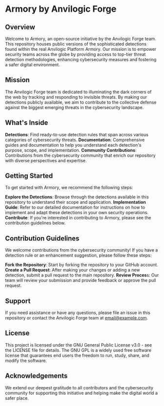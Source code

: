 # Armory by Anvilogic Forge
## Overview
Welcome to Armory, an open-source initiative by the Anvilogic Forge team. This repository houses public versions of the sophisticated detections found within the real Anvilogic Platform Armory. Our mission is to empower security teams across the globe by providing access to top-tier threat detection methodologies, enhancing cybersecurity measures and fostering a safer digital environment.

## Mission
The Anvilogic Forge team is dedicated to illuminating the dark corners of the web by tracking and responding to invisible threats. By making our detections publicly available, we aim to contribute to the collective defense against the biggest emerging threats in the cybersecurity landscape.

## What's Inside
**Detections**: Find ready-to-use detection rules that span across various categories of cybersecurity threats.
**Documentation**: Comprehensive guides and documentation to help you understand each detection's purpose, scope, and implementation.
**Community Contributions**: Contributions from the cybersecurity community that enrich our repository with diverse perspectives and expertise.

## Getting Started
To get started with Armory, we recommend the following steps:

**Explore the Detections**: Browse through the detections available in this repository to understand their scope and application.
**Implementation Guide**: Refer to our detailed documentation for instructions on how to implement and adapt these detections in your own security operations.
**Contribute**: If you're interested in contributing to Armory, please see the contribution guidelines below.

## Contribution Guidelines
We welcome contributions from the cybersecurity community! If you have a detection rule or an enhancement suggestion, please follow these steps:

**Fork the Repository**: Start by forking the repository to your GitHub account.
**Create a Pull Request**: After making your changes or adding a new detection, submit a pull request to the main repository.
**Review Proces**s: Our team will review your submission and provide feedback or approve the pull request.

## Support
If you need assistance or have any questions, please file an issue in this repository or contact the Anvilogic Forge team at email@example.com.

## License
This project is licensed under the GNU General Public License v3.0 - see the LICENSE file for details. The GNU GPL is a widely used free software license that guarantees end users the freedom to run, study, share, and modify the software.

## Acknowledgements
We extend our deepest gratitude to all contributors and the cybersecurity community for supporting this initiative and helping make the digital world a safer place.
